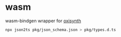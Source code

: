 # wasm

wasm-bindgen wrapper for [oxisynth](https://github.com/PolyMeilex/OxiSynth)

```sh
npx json2ts pkg/json_schema.json > pkg/types.d.ts
```
